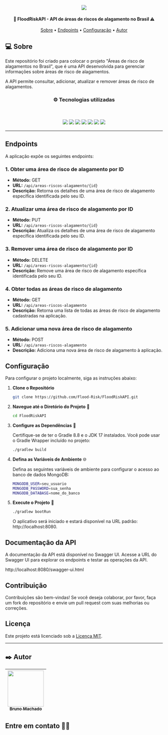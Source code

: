 <p align="center">
  <a href="https://floodrisk.fly.dev/swagger-ui/index.html#"><img src="https://github.com/user-attachments/assets/73768823-c6dd-4708-b72d-2e0dd3e6a0e1"/></a>
</p>

<h4 align="center">
  🌊 FloodRiskAPI - API de áreas de riscos de alagamento no Brasil ⚠️
</h4>

<p align="center">
 <a href="#-sobre">Sobre</a> •
 <a href="#endpoints">Endpoints</a> •
 <a href="#configuração">Configuração</a> •
 <a href="#%EF%B8%8F-autor">Autor</a>
</p>

## 💻 Sobre

Este repositório foi criado para colocar o projeto "Áreas de risco de alagamentos no Brasil", que é uma API desenvolvida para gerenciar informações sobre áreas de risco de alagamentos. 

A API permite consultar, adicionar, atualizar e remover áreas de risco de alagamentos.

<h3 align="center">
⚙️ Tecnologias utilizadas

<p>&nbsp;</p>
  <img src="https://img.shields.io/badge/java-%23ED8B00.svg?style=for-the-badge&logo=openjdk&logoColor=white"/>
  <img src="https://img.shields.io/badge/spring-%236DB33F.svg?style=for-the-badge&logo=spring&logoColor=white"/>
  <img src="https://img.shields.io/badge/Gradle-02303A.svg?style=for-the-badge&logo=Gradle&logoColor=white"/>
  <img src="https://img.shields.io/badge/mongodb-%47A248.svg?style=for-the-badge&logo=mongodb&logoColor=white"/>
  <img src="https://img.shields.io/badge/docker-%230db7ed.svg?style=for-the-badge&logo=docker&logoColor=white"/>
  <img src="https://img.shields.io/badge/junit5-%25A162.svg?style=for-the-badge&logo=junit5&logoColor=white"/>
  <img src="https://img.shields.io/badge/swagger-%85EA2D.svg?style=for-the-badge&logo=swagger&logoColor=white"/>
</h3>

---

## Endpoints

A aplicação expõe os seguintes endpoints:

### 1. **Obter uma área de risco de alagamento por ID**

- **Método:** GET
- **URL:** `/api/areas-riscos-alagamento/{id}`
- **Descrição:** Retorna os detalhes de uma área de risco de alagamento específica identificada pelo seu ID.

### 2. **Atualizar uma área de risco de alagamento por ID**

- **Método:** PUT
- **URL:** `/api/areas-riscos-alagamento/{id}`
- **Descrição:** Atualiza os detalhes de uma área de risco de alagamento específica identificada pelo seu ID.

### 3. **Remover uma área de risco de alagamento por ID**

- **Método:** DELETE
- **URL:** `/api/areas-riscos-alagamento/{id}`
- **Descrição:** Remove uma área de risco de alagamento específica identificada pelo seu ID.

### 4. **Obter todas as áreas de risco de alagamento**

- **Método:** GET
- **URL:** `/api/areas-riscos-alagamento`
- **Descrição:** Retorna uma lista de todas as áreas de risco de alagamento cadastradas na aplicação.

### 5. **Adicionar uma nova área de risco de alagamento**

- **Método:** POST
- **URL:** `/api/areas-riscos-alagamento`
- **Descrição:** Adiciona uma nova área de risco de alagamento à aplicação.

## Configuração

Para configurar o projeto localmente, siga as instruções abaixo:

1. **Clone o Repositório**

   ```bash
   git clone https://github.com/Flood-Risk/FloodRiskAPI.git
   ```

2. **Navegue até o Diretório do Projeto** 📂

   ```bash
   cd FloodRiskAPI
   ```

3. **Configure as Dependências** 🔧

   Certifique-se de ter o Gradle 8.8 e o JDK 17 instalados. Você pode usar o Gradle Wrapper incluído no projeto:

   ```bash
   ./gradlew build
    ```

4. **Defina as Variáveis de Ambiente** 🌐

   Defina as seguintes variáveis de ambiente para configurar o acesso ao banco de dados MongoDB:

   ```bash
   MONGODB_USER=seu_usuario
   MONGODB_PASSWORD=sua_senha
   MONGODB_DATABASE=nome_do_banco
   ```
   
5. **Execute o Projeto** 🚀

    ```bash
   ./gradlew bootRun
   ```

   O aplicativo será iniciado e estará disponível na URL padrão: http://localhost:8080.

## Documentação da API

A documentação da API está disponível no Swagger UI. Acesse a URL do Swagger UI para explorar os endpoints e testar 
as operações da API.

http://localhost:8080/swagger-ui.html

## Contribuição

Contribuições são bem-vindas! Se você deseja colaborar, por favor, faça um fork do repositório e envie um pull request com suas melhorias ou correções.

## Licença

Este projeto está licenciado sob a [Licença MIT](https://github.com/Flood-Risk/FloodRiskAPI/blob/main/LICENSE).

---

## ✒️ Autor

| [<img src="https://avatars.githubusercontent.com/u/75590326?v=4" width=115 > <br> <sub> Bruno Machado </sub>](https://github.com/brunomdrrosa) |
| :--------------------------------------------------------------------------------------------------------------------------------------------: |

<h2 >Entre em contato 🤙🏽</h2>

<div align="center">
<a href="https://linkedin.com/in/bruno-machado-da-rosa/" target="_blank"><img src="https://img.shields.io/badge/Bruno Machado da Rosa-0077B5?style=for-the-badge&logo=linkedin&logoColor=white" alt=""></a>
<a href="mailto:brunomdr46@gmail.com" target="_blank"><img src="https://img.shields.io/badge/brunomdr46@gmail.com-D14836?style=for-the-badge&logo=gmail&logoColor=white" alt=""></a>
</div>
